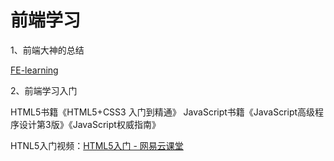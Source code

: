 # 前端学习

1、前端大神的总结

<a href="https://github.com/qiu-deqing/FE-learning#fe-learning" target="_blank">FE-learning</a>

2、前端学习入门

HTML5书籍《HTML5+CSS3 入门到精通》
JavaScript书籍《JavaScript高级程序设计第3版》《JavaScript权威指南》

HTNL5入门视频：<a href="http://study.163.com/course/introduction/171001.htm#/courseDetail" target="_blank">HTML5入门 - 网易云课堂</a>
